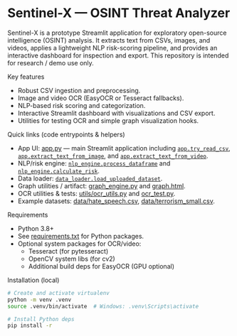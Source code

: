 # Sentinel-X — OSINT Threat Analyzer

Sentinel-X is a prototype Streamlit application for exploratory open-source intelligence (OSINT) analysis. It extracts text from CSVs, images, and videos, applies a lightweight NLP risk-scoring pipeline, and provides an interactive dashboard for inspection and export. This repository is intended for research / demo use only.

Key features
- Robust CSV ingestion and preprocessing.
- Image and video OCR (EasyOCR or Tesseract fallbacks).
- NLP-based risk scoring and categorization.
- Interactive Streamlit dashboard with visualizations and CSV export.
- Utilities for testing OCR and simple graph visualization hooks.

Quick links (code entrypoints & helpers)
- App UI: [app.py](app.py) — main Streamlit application including [`app.try_read_csv`](app.py), [`app.extract_text_from_image`](app.py), and [`app.extract_text_from_video`](app.py).
- NLP/risk engine: [`nlp_engine.process_dataframe`](nlp_engine.py) and [`nlp_engine.calculate_risk`](nlp_engine.py).
- Data loader: [`data_loader.load_uploaded_dataset`](data_loader.py).
- Graph utilities / artifact: [graph_engine.py](graph_engine.py) and [graph.html](graph.html).
- OCR utilities & tests: [utils/ocr_utils.py](utils/ocr_utils.py) and [ocr_test.py](ocr_test.py).
- Example datasets: [data/hate_speech.csv](data/hate_speech.csv), [data/terrorism_small.csv](data/terrorism_small.csv).


Requirements
- Python 3.8+
- See [requirements.txt](requirements.txt) for Python packages.
- Optional system packages for OCR/video:
  - Tesseract (for pytesseract)
  - OpenCV system libs (for cv2)
  - Additional build deps for EasyOCR (GPU optional)

Installation (local)
```sh
# Create and activate virtualenv
python -m venv .venv
source .venv/bin/activate  # Windows: .venv\Scripts\activate

# Install Python deps
pip install -r 
